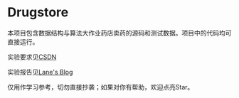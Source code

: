 # Drugstore
本项目包含数据结构与算法大作业药店卖药的源码和测试数据。项目中的代码均可直接运行。

实验要求见[CSDN](https://blog.csdn.net/Lane0218/article/details/135887953)

实验报告见[Lane's Blog](https://www.lane0218.top/KB/t928q1x9/)

仅用作学习参考，切勿直接抄袭；如果对你有帮助，欢迎点亮Star。
